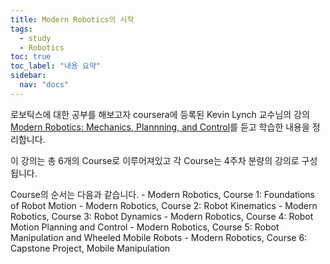 ```yaml
---
title: Modern Robotics의 시작
tags:
  - study
  - Robotics
toc: true
toc_label: "내용 요약"
sidebar:
  nav: "docs"
---
```


로보틱스에 대한 공부를 해보고자 coursera에 등록된 Kevin Lynch 교수님의 강의 [Modern Robotics: Mechanics, Plannning, and Control](https://www.coursera.org/specializations/modernrobotics)를 듣고 학습한 내용을 정리합니다.
<br>

이 강의는 총 6개의 Course로 이루어져있고 각 Course는 4주차 분량의 강의로 구성됩니다.
<br>

Course의 순서는 다음과 같습니다.
    - Modern Robotics, Course 1: Foundations of Robot Motion
    - Modern Robotics, Course 2: Robot Kinematics
    - Modern Robotics, Course 3: Robot Dynamics
    - Modern Robotics, Course 4: Robot Motion Planning and Control
    - Modern Robotics, Course 5: Robot Manipulation and Wheeled Mobile Robots
    - Modern Robotics, Course 6: Capstone Project, Mobile Manipulation  
    